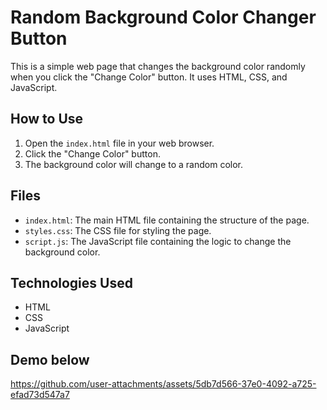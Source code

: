 # Random Background Color Changer Button

This is a simple web page that changes the background color randomly when you click the "Change Color" button. It uses HTML, CSS, and JavaScript.

## How to Use

1.  Open the `index.html` file in your web browser.
2.  Click the "Change Color" button.
3.  The background color will change to a random color.

## Files

*   `index.html`: The main HTML file containing the structure of the page.
*   `styles.css`:  The CSS file for styling the page.
*   `script.js`: The JavaScript file containing the logic to change the background color.

## Technologies Used

*   HTML
*   CSS
*   JavaScript

## Demo below

https://github.com/user-attachments/assets/5db7d566-37e0-4092-a725-efad73d547a7


